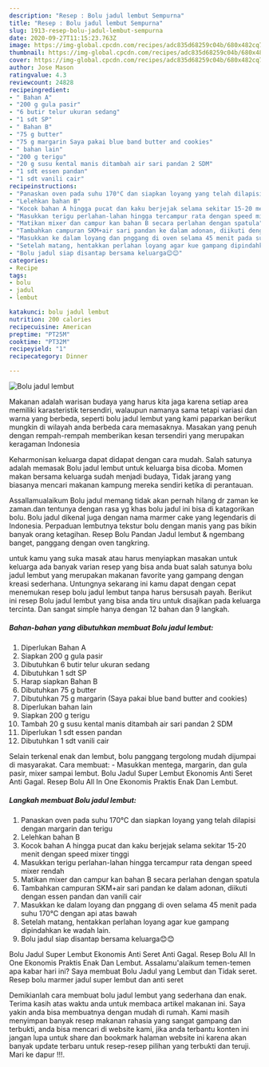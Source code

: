 ```yaml
---
description: "Resep : Bolu jadul lembut Sempurna"
title: "Resep : Bolu jadul lembut Sempurna"
slug: 1913-resep-bolu-jadul-lembut-sempurna
date: 2020-09-27T11:15:23.763Z
image: https://img-global.cpcdn.com/recipes/adc835d68259c04b/680x482cq70/bolu-jadul-lembut-foto-resep-utama.jpg
thumbnail: https://img-global.cpcdn.com/recipes/adc835d68259c04b/680x482cq70/bolu-jadul-lembut-foto-resep-utama.jpg
cover: https://img-global.cpcdn.com/recipes/adc835d68259c04b/680x482cq70/bolu-jadul-lembut-foto-resep-utama.jpg
author: Jose Mason
ratingvalue: 4.3
reviewcount: 24828
recipeingredient:
- " Bahan A"
- "200 g gula pasir"
- "6 butir telur ukuran sedang"
- "1 sdt SP"
- " Bahan B"
- "75 g butter"
- "75 g margarin Saya pakai blue band butter and cookies"
- " bahan lain"
- "200 g terigu"
- "20 g susu kental manis ditambah air sari pandan 2 SDM"
- "1 sdt essen pandan"
- "1 sdt vanili cair"
recipeinstructions:
- "Panaskan oven pada suhu 170°C dan siapkan loyang yang telah dilapisi dengan margarin dan terigu"
- "Lelehkan bahan B"
- "Kocok bahan A hingga pucat dan kaku berjejak selama sekitar 15-20 menit dengan speed mixer tinggi"
- "Masukkan terigu perlahan-lahan hingga tercampur rata dengan speed mixer rendah"
- "Matikan mixer dan campur kan bahan B secara perlahan dengan spatula"
- "Tambahkan campuran SKM+air sari pandan ke dalam adonan, diikuti dengan essen pandan dan vanili cair"
- "Masukkan ke dalam loyang dan pnggang di oven selama 45 menit pada suhu 170°C dengan api atas bawah"
- "Setelah matang, hentakkan perlahan loyang agar kue gampang dipindahkan ke wadah lain."
- "Bolu jadul siap disantap bersama keluarga😊😊"
categories:
- Recipe
tags:
- bolu
- jadul
- lembut

katakunci: bolu jadul lembut 
nutrition: 200 calories
recipecuisine: American
preptime: "PT25M"
cooktime: "PT32M"
recipeyield: "1"
recipecategory: Dinner

---
```



![Bolu jadul lembut](https://img-global.cpcdn.com/recipes/adc835d68259c04b/680x482cq70/bolu-jadul-lembut-foto-resep-utama.jpg)

Makanan adalah warisan budaya yang harus kita jaga karena setiap area memiliki karasteristik tersendiri, walaupun namanya sama tetapi variasi dan warna yang berbeda, seperti bolu jadul lembut yang kami paparkan berikut mungkin di wilayah anda berbeda cara memasaknya. Masakan yang penuh dengan rempah-rempah memberikan kesan tersendiri yang merupakan keragaman Indonesia

Keharmonisan keluarga dapat didapat dengan cara mudah. Salah satunya adalah memasak Bolu jadul lembut untuk keluarga bisa dicoba. Momen makan bersama keluarga sudah menjadi budaya, Tidak jarang yang biasanya mencari makanan kampung mereka sendiri ketika di perantauan.

Assallamualaikum Bolu jadul memang tidak akan pernah hilang dr zaman ke zaman.dan tentunya dengan rasa yg khas bolu jadul ini bisa di katagorikan bolu. Bolu jadul dikenal juga dengan nama marmer cake yang legendaris di Indonesia. Perpaduan lembutnya tekstur bolu dengan manis yang pas bikin banyak orang ketagihan. Resep Bolu Pandan Jadul lembut &amp; ngembang banget, panggang dengan oven tangkring.

untuk kamu yang suka masak atau harus menyiapkan masakan untuk keluarga ada banyak varian resep yang bisa anda buat salah satunya bolu jadul lembut yang merupakan makanan favorite yang gampang dengan kreasi sederhana. Untungnya sekarang ini kamu dapat dengan cepat menemukan resep bolu jadul lembut tanpa harus bersusah payah.
Berikut ini resep Bolu jadul lembut yang bisa anda tiru untuk disajikan pada keluarga tercinta. Dan sangat simple hanya dengan 12 bahan dan 9 langkah.


<!--inarticleads1-->

##### Bahan-bahan yang dibutuhkan membuat Bolu jadul lembut:

1. Diperlukan  Bahan A
1. Siapkan 200 g gula pasir
1. Dibutuhkan 6 butir telur ukuran sedang
1. Dibutuhkan 1 sdt SP
1. Harap siapkan  Bahan B
1. Dibutuhkan 75 g butter
1. Dibutuhkan 75 g margarin (Saya pakai blue band butter and cookies)
1. Diperlukan  bahan lain
1. Siapkan 200 g terigu
1. Tambah 20 g susu kental manis ditambah air sari pandan 2 SDM
1. Diperlukan 1 sdt essen pandan
1. Dibutuhkan 1 sdt vanili cair


Selain terkenal enak dan lembut, bolu panggang tergolong mudah dijumpai di masyarakat. Cara membuat: - Masukkan mentega, margarin, dan gula pasir, mixer sampai lembut. Bolu Jadul Super Lembut Ekonomis Anti Seret Anti Gagal. Resep Bolu All In One Ekonomis Praktis Enak Dan Lembut. 

<!--inarticleads2-->

##### Langkah membuat  Bolu jadul lembut:

1. Panaskan oven pada suhu 170°C dan siapkan loyang yang telah dilapisi dengan margarin dan terigu
1. Lelehkan bahan B
1. Kocok bahan A hingga pucat dan kaku berjejak selama sekitar 15-20 menit dengan speed mixer tinggi
1. Masukkan terigu perlahan-lahan hingga tercampur rata dengan speed mixer rendah
1. Matikan mixer dan campur kan bahan B secara perlahan dengan spatula
1. Tambahkan campuran SKM+air sari pandan ke dalam adonan, diikuti dengan essen pandan dan vanili cair
1. Masukkan ke dalam loyang dan pnggang di oven selama 45 menit pada suhu 170°C dengan api atas bawah
1. Setelah matang, hentakkan perlahan loyang agar kue gampang dipindahkan ke wadah lain.
1. Bolu jadul siap disantap bersama keluarga😊😊


Bolu Jadul Super Lembut Ekonomis Anti Seret Anti Gagal. Resep Bolu All In One Ekonomis Praktis Enak Dan Lembut. Assalamu&#39;alaikum temen-temen apa kabar hari ini? Saya membuat Bolu Jadul yang Lembut dan Tidak seret. Resep bolu marmer jadul super lembut dan anti seret 

Demikianlah cara membuat bolu jadul lembut yang sederhana dan enak. Terima kasih atas waktu anda untuk membaca artikel makanan ini. Saya yakin anda bisa membuatnya dengan mudah di rumah. Kami masih menyimpan banyak resep makanan rahasia yang sangat gampang dan terbukti, anda bisa mencari di website kami, jika anda terbantu konten ini jangan lupa untuk share dan bookmark halaman website ini karena akan banyak update terbaru untuk resep-resep pilihan yang terbukti dan teruji. Mari ke dapur !!!. 
